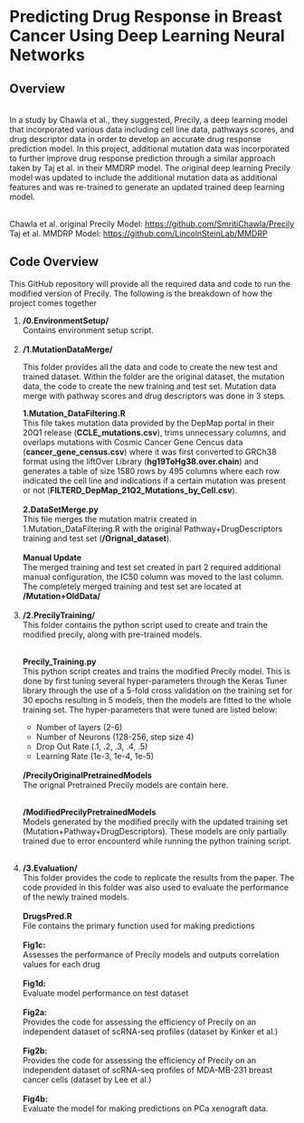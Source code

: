 # Predicting Drug Response in Breast Cancer Using Deep Learning Neural Networks

<h2>Overview</h2><br>
In a study by Chawla et al., they suggested, Precily, a deep learning model that incorporated various data including cell line data, pathways scores, and drug descriptor data in order to develop an accurate drug response prediction model. In this project, additional mutation data was incorporated to further improve drug response prediction through a similar approach taken by Taj et al. in their MMDRP model. The original deep learning Precily model was updated to include the additional mutation data as additional features and was re-trained to generate an updated trained deep learning model. <br> <br>

Chawla et al. original Precily Model: https://github.com/SmritiChawla/Precily <br>
Taj et al. MMDRP Model: https://github.com/LincolnSteinLab/MMDRP 
<h2>Code Overview</h2>
<p>This GitHub repository will provide all the required data and code to run the modified version of Precily. The following is the breakdown of how the project comes together</p>
<ol>
  <li><b>/0.EnvironmentSetup/</b></li>
  Contains environment setup script. <br><br>
  <li><b>/1.MutationDataMerge/</b></li>
  <p>This folder provides all the data and code to create the new test and trained dataset. Within the folder are the original dataset, the mutation data, the code to create the new training and test set. Mutation data merge with pathway scores and drug descriptors was done in 3 steps. <br> </p>
  <b>1.Mutation_DataFiltering.R</b> <br>
  This file takes mutation data provided by the DepMap portal in their 20Q1 release (<b>CCLE_mutations.csv</b>), trims unnecessary columns, and overlaps mutations with Cosmic Cancer Gene Cencus data (<b>cancer_gene_census.csv</b>) where it was first converted to GRCh38 format using the liftOver Library (<b>hg19ToHg38.over.chain</b>) and generates a table of size 1580 rows by 495 columns where each row indicated the cell line and indications if a certain mutation was present or not (<b>FILTERD_DepMap_21Q2_Mutations_by_Cell.csv</b>). <br><br>
  <b>2.DataSetMerge.py</b><br>
  This file merges the mutation matrix created in 1.Mutation_DataFiltering.R with the original Pathway+DrugDescriptors   
  training and test set (<b>/Orignal_dataset</b>). <br><br>
  <b>Manual Update</b><br>
  The merged training and test set created in part 2 required additional manual configuration, the IC50 column was moved to   
  the last column. The completely merged training and test set are located at <b>/Mutation+OldData/</b>
  <br><br>
  <li><b>/2.PrecilyTraining/</b></li>
  This folder contains the python script used to create and train the modified precily, along with pre-trained models.<br><br>
  
  <b>Precily_Training.py</b> <br>
  This python script creates and trains the modified Precily model. This is done by first tuning several hyper-parameters through the Keras Tuner library through the use of a 
  5-fold cross validation on the training set for 30 epochs resulting in 5 models, then the models are fitted to the whole training set. The hyper-parameters that were tuned 
  are listed below:
  <ul>
    <li>Number of layers (2-6)</li>
    <li>Number of Neurons (128-256, step size 4)</li>
    <li>Drop Out Rate (.1, .2, .3, .4, .5)</li>
   <li>Learning Rate (1e-3, 1e-4, 1e-5)</li>
  </ul> <br>
  <b>/PrecilyOriginalPretrainedModels</b><br>
  The orignal Pretrained Precily models are contain here.<br><br>

  <b>/ModifiedPrecilyPretrainedModels</b><br>
  Models generated by the modified precily with the updated training set (Mutation+Pathway+DrugDescriptors). These models     are only partially trained due to error encounterd while running the python training script. <br><br>
  
  <li><b>/3.Evaluation/</b></li>
  This folder provides the code to replicate the results from the paper. The code provided in this folder was also used to evaluate the performance of the newly trained models.  <br><br>
  <b>DrugsPred.R</b> <br>
  File contains the primary function used for making predictions<br><br>
  <b>Fig1c: </b> <br>
  Assesses the performance of Precily models and outputs correlation values for each drug<br><br>
  <b>Fig1d: </b> <br>
  Evaluate model performance on test dataset<br><br>
  <b>Fig2a: </b> <br>
  Provides the code for assessing the efficiency of Precily on an independent dataset of scRNA-seq profiles (dataset by Kinker et al.)<br><br>
  <b>Fig2b: </b> <br>
  Provides the code for assessing the efficiency of Precily on an independent dataset of scRNA-seq profiles of MDA-MB-231 breast cancer cells (dataset by Lee et al.)<br><br>
  <b>Fig4b: </b> <br>
  Evaluate the model for making predictions on PCa xenograft data.
  
</ol>
